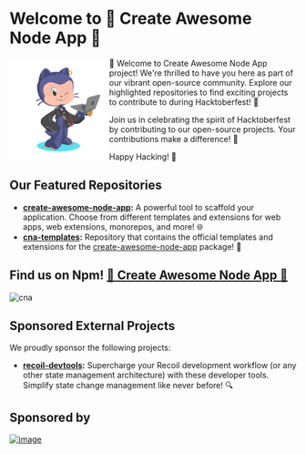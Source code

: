 # Welcome to 🌟 Create Awesome Node App 🚀

<picture>
  <source media="(prefers-color-scheme: dark)" alt="" align="left" width="175px" srcset="https://github.com/Create-Node-App/.github/blob/main/profile/octocat-1696139484130.png?raw=true"/>
  <img alt="" align="left" width="175px" src="https://github.com/Create-Node-App/.github/blob/main/profile/octocat-1696139484130.png?raw=true"/>
</picture>

🚀 Welcome to Create Awesome Node App project! We're thrilled to have you here as part of our vibrant open-source community. Explore our highlighted repositories to find exciting projects to contribute to during Hacktoberfest! 🎉

Join us in celebrating the spirit of Hacktoberfest by contributing to our open-source projects. Your contributions make a difference! 🙌

Happy Hacking! 🌟

## Our Featured Repositories

- **[create-awesome-node-app](https://github.com/Create-Node-App/create-node-app):** A powerful tool to scaffold your application. Choose from different templates and extensions for web apps, web extensions, monorepos, and more! 🌐
- **[cna-templates](https://github.com/Create-Node-App/cna-templates):** Repository that contains the official templates and extensions for the [create-awesome-node-app](https://www.npmjs.com/package/create-awesome-node-app) package! 🚀

## Find us on Npm! [🌟 Create Awesome Node App 🚀](https://www.npmjs.com/package/create-awesome-node-app)

![cna](https://user-images.githubusercontent.com/17727170/229553510-49d0d46f-11ac-4b07-acf3-8db8ce7959ec.gif)

## Sponsored External Projects

We proudly sponsor the following projects:

- **[recoil-devtools](https://github.com/ulises-jeremias/recoil-devtools):** Supercharge your Recoil development workflow (or any other state management architecture) with these developer tools. Simplify state change management like never before! 🔍

## Sponsored by

[![image](https://github.com/Create-Node-App/.github/assets/17727170/c84ffa2e-effb-41e3-9938-be8fae1fd9d2)](https://github.com/nanlabs)

